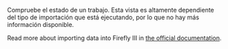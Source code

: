Compruebe el estado de un trabajo. Esta vista es altamente dependiente del tipo de importación que está ejecutando, por lo que no hay más información disponible.

Read more about importing data into Firefly III in [the official documentation](https://docs.firefly-iii.org/).